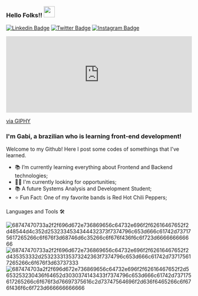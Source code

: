 ### Hello Folks!! <img src="https://raw.githubusercontent.com/iampavangandhi/iampavangandhi/master/gifs/Hi.gif" width="30px"></h2>
[![Linkedin Badge](https://img.shields.io/badge/-LinkedIn-blue?style=flat-square&logo=Linkedin&logoColor=white&link=https://www.linkedin.com/in/anathaynafranca/)](https://www.linkedin.com/in/gabrieliribeiro/)
[![Twitter Badge](https://img.shields.io/badge/-Twitter-1ca0f1?style=flat-square&labelColor=1ca0f1&logo=twitter&logoColor=white&link=https://twitter.com/anadehavaiana)](https:https://twitter.com/_ribeiro_gabis)
[![Instagram Badge](https://img.shields.io/badge/-Instagram-c039a6?style=flat-square&labelColor=c039a6&logo=instagram&logoColor=white&link=https://instagram.com/anadehavaiana)](https://www.instagram.com/ribeiro_gabis_/)
<br />
<div style="width:100%;height:0;padding-bottom:41%;position:relative;"><iframe src="https://giphy.com/embed/sk6yL9EGVeAcE" width="100%" height="100%" style="position:absolute" frameBorder="0" class="giphy-embed" allowFullScreen></iframe></div><p><a href="https://giphy.com/gifs/matrix-cinematography-sk6yL9EGVeAcE">via GIPHY</a></p>


### I'm Gabi, a brazilian who is learning front-end development!
Welcome to my Github! Here I post some codes of somethings that I've learned.

 - 📚 I’m currently learning everything about Frontend and Backend technologies;
 - 👨‍💻 I'm currently looking for opportunities;
 - 📚 A future Systems Analysis and Development Student;
 - ⭐ Fun Fact: One of my favorite bands is Red Hot Chili Peppers;

 Languages and Tools 🛠
 
![68747470733a2f2f696d672e736869656c64732e696f2f62616467652f2d48544d4c352d2532334534344432373f7374796c653d666c61742d737175617265266c6f676f3d68746d6c35266c6f676f436f6c6f723d666666666666](https://user-images.githubusercontent.com/97065013/155859985-2db1a990-955b-4d5b-a9f4-c333056614f2.svg)
![68747470733a2f2f696d672e736869656c64732e696f2f62616467652f2d435353332d2532333135373242363f7374796c653d666c61742d737175617265266c6f676f3d63737333](https://user-images.githubusercontent.com/97065013/155859999-c11889f4-93fb-4652-85f7-df7311bbe3e6.svg)
![687474703a2f2f696d672e736869656c64732e696f2f62616467652f2d5653253230436f64652d3030374143433f7374796c653d666c61742d737175617265266c6f676f3d76697375616c2d73747564696f2d636f6465266c6f676f436f6c6f723d666666666666](https://user-images.githubusercontent.com/97065013/155860006-c72ad124-382e-4aea-a204-5ee684e01dcf.svg)
